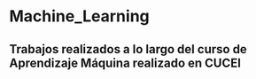 # Machine_Learning

## Trabajos realizados a lo largo del curso de Aprendizaje Máquina realizado en CUCEI
